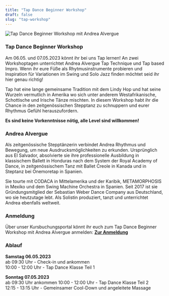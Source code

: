 ```yaml
---
title: "Tap Dance Beginner Workshop"
draft: false
slug: "tap-workshop"
---
```


![Tap Dance Beginner Workshop mit Andrea Alvergue](../tap_workshop_andrea_2023.jpg)

### Tap Dance Beginner Workshop
Am 06.05. und 07.05.2023 könnt ihr bei uns Tap lernen! An zwei Workshoptagen unterrichtet Andrea Alvergue Tap Technique und Tap based Impro. Wenn ihr eure Füße als Rhytmusinstrumente probieren und Inspiration für Variationen im Swing und Solo Jazz finden möchtet seid ihr hier genau richtig! 

Tap hat eine lange gemeinsame Tradition mit dem Lindy Hop und hat seine Wurzeln vermutlich in Amerika wo sich unter anderem Westafrikanische, Schottische und Irische Tänze mischten. In diesem Workshop habt ihr die Chance in den zeitgenössischen Stepptanz zu schnuppern und eurer Rhythmus Gefühl herauszufordern.

**Es sind keine Vorkenntnisse nötig, alle Level sind willkommen!**

### Andrea Alvergue
Als zeitgenössische Stepptänzerin verbindet Andrea Rhythmus und Bewegung, um neue Ausdrucksmöglichkeiten zu erkunden. Ursprünglich aus El Salvador, absolvierte sie ihre professionelle Ausbildung in klassischem Ballett in Honduras nach dem System der Royal Academy of Dance, in zeitgenössischem Tanz mit Ballet Creole in Kanada und in Steptanz bei Onemoretap in Spanien.

Sie tourte mit CODACA in Mittelamerika und der Karibik, METAMORPHOSIS in Mexiko und dem Swing Machine Orchestra in Spanien. Seit 2017 ist sie Gründungsmitglied der Sebastian Weber Dance Company aus Deutschland, wo sie heutzutage lebt. Als Solistin produziert, tanzt und unterrichtet Andrea ebenfalls weltweit.

### Anmeldung 
Über unser Kursbuchungsportal könnt ihr euch zum Tap Dance Beginner Workshop mit Andrea Alvergue anmelden:
**[Zur Anmeldung](https://scl.swinggeeks.de/SCLW06/)**  

### Ablauf
**Samstag 06.05.2023**  
ab 09:30 Uhr - Check-in und ankommen  
10:00 - 12:00 Uhr - Tap Dance Klasse Teil 1

**Sonntag 07.05.2023**  
ab 09:30 Uhr ankommen
10:00 - 12:00 Uhr - Tap Dance Klasse Teil 2  
12:15 - 13:15 Uhr - Gemeinsamer Cool-Down und angeleitete Massage
